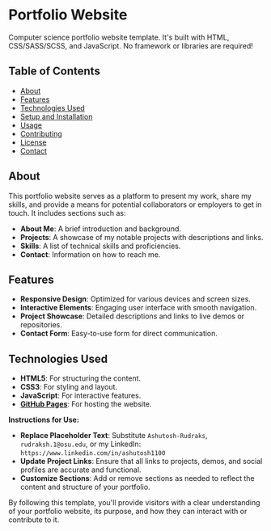 # Portfolio Website

Computer science portfolio website template. It's built with HTML, CSS/SASS/SCSS, and JavaScript. No framework or libraries are required!

## Table of Contents

- [About](#about)
- [Features](#features)
- [Technologies Used](#technologies-used)
- [Setup and Installation](#setup-and-installation)
- [Usage](#usage)
- [Contributing](#contributing)
- [License](#license)
- [Contact](#contact)

## About

This portfolio website serves as a platform to present my work, share my skills, and provide a means for potential collaborators or employers to get in touch. It includes sections such as:

- **About Me**: A brief introduction and background.
- **Projects**: A showcase of my notable projects with descriptions and links.
- **Skills**: A list of technical skills and proficiencies.
- **Contact**: Information on how to reach me.

## Features

- **Responsive Design**: Optimized for various devices and screen sizes.
- **Interactive Elements**: Engaging user interface with smooth navigation.
- **Project Showcase**: Detailed descriptions and links to live demos or repositories.
- **Contact Form**: Easy-to-use form for direct communication.

## Technologies Used

- **HTML5**: For structuring the content.
- **CSS3**: For styling and layout.
- **JavaScript**: For interactive features.
- **[GitHub Pages](https://pages.github.com/)**: For hosting the website.


**Instructions for Use:**

- **Replace Placeholder Text**: Substitute `Ashutosh-Rudraks`, `rudraksh.1@osu.edu`, or my LinkedIn: `https://www.linkedin.com/in/ashutosh1100`
- **Update Project Links**: Ensure that all links to projects, demos, and social profiles are accurate and functional.
- **Customize Sections**: Add or remove sections as needed to reflect the content and structure of your portfolio.

By following this template, you'll provide visitors with a clear understanding of your portfolio website, its purpose, and how they can interact with or contribute to it.

 

